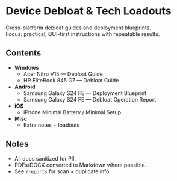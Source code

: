 # Device Debloat & Tech Loadouts

Cross-platform debloat guides and deployment blueprints.  
Focus: practical, GUI-first instructions with repeatable results.

## Contents
- **Windows**
  - Acer Nitro V15 — Debloat Guide
  - HP EliteBook 845 G7 — Debloat Guide
- **Android**
  - Samsung Galaxy S24 FE — Deployment Blueprint
  - Samsung Galaxy S24 FE — Debloat Operation Report
- **iOS**
  - iPhone Minimal Battery / Minimal Setup
- **Misc**
  - Extra notes + loadouts

## Notes
- All docs sanitized for PII.
- PDFs/DOCX converted to Markdown where possible.
- See `/reports` for scan + duplicate info.
